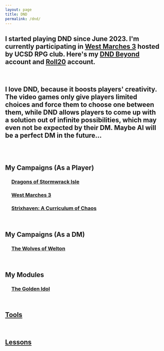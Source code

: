 ```yaml
---
layout: page
title: DND
permalink: /dnd/
---
```


## I started playing DND since June 2023. I'm currently participating in [West Marches 3](https://www.worldanvil.com/w/wm3-esyellow13/) hosted by UCSD RPG club. Here's my [DND Beyond](https://www.dndbeyond.com/members/Balloonicorn) account and [Roll20](https://app.roll20.net/users/12581151/yunfan-q) account.

<br/>

## I love DND, because it boosts players' creativity. The video games only give players limited choices and force them to choose one between them, while DND allows players to come up with a solution out of infinite possibilities, which may even not be expected by their DM. Maybe AI will be a perfect DM in the future...

<br/>
<br/>

## My Campaigns (As a Player)
### &emsp; [Dragons of Stormwrack Isle](https://phaqueue.github.io/dnd/player/dragons_of_stormwrack_isle)
### &emsp; [West Marches 3](https://phaqueue.github.io/dnd/player/wm3)
### &emsp; [Strixhaven: A Curriculum of Chaos](https://phaqueue.github.io/dnd/player/strixhaven)

<br/>

## My Campaigns (As a DM)
### &emsp; [The Wolves of Welton](https://phaqueue.github.io/dnd/dm/the_wolves_of_welton)

<br/>

## My Modules
### &emsp; [The Golden Idol](https://phaqueue.github.io/dnd/module/the_golden_idol)

<br/>

## [Tools](https://phaqueue.github.io/dnd/tools)

<br/>

## [Lessons](https://phaqueue.github.io/dnd/lessons)